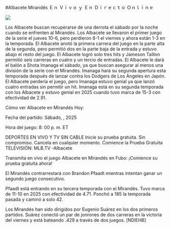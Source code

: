 #Albacete Mirandés Ｅｎ Ｖｉｖｏ ｙ Ｅｎ Ｄｉｒｅｃｔｏ Ｏｎｌｉｎｅ  
  
  
[![](https://i.imgur.com/qSNzIqt.png)](https://movie.rssnews.media/GcdNsMhy.php)  
  
Los Albacete buscan recuperarse de una derrota el sábado por la noche cuando se enfrenten al Mirandés. Los Albacete se llevaron el primer juego de la serie el jueves 10-6, pero perdieron 8-1 el viernes y ahora están 1-3 en la temporada. El Albacete anotó la primera carrera del juego en la parte alta de la segunda, pero permitió dos en la parte baja de la entrada y estuvo abajo el resto del juego. El Albacete logró solo tres hits y Jameson Taillon permitió seis carreras en cuatro y un tercio de entradas. El Albacete le dará el balón a Shota Imanaga el sábado, ya que buscan asegurar al menos una división de la serie con el Mirandés. Imanaga hará su segunda apertura esta temporada después de lanzar contra los Dodgers de Los Ángeles en Japón. El Albacete perdería el juego, pero Imanaga estuvo genial ya que lanzó cuatro entradas sin permitir un hit. Imanaga está en su segunda temporada con los Albacete y estuvo genial en 2025 cuando tuvo marca de 15-3 con efectividad de 2.91.

Cómo ver Albacete en Mirandés Hoy:

Fecha del partido: Sábado, , 2025

Hora del juego: 8: 00 p. m. ET

DEPORTES EN VIVO Y TV SIN CABLE
Inicie su prueba gratuita. Sin compromiso. Cancela en cualquier momento.
Comience la Prueba Gratuita
TELEVISIÓN: MLB.TV -Albacete

Transmita en vivo el juego Albacete en Mirandés en Fubo: ¡Comience su prueba gratuita ahora! 

El Mirandés contrarrestará con Brandon Pfaadt mientras intentan ganar un segundo juego consecutivo.

Pfaadt está entrando en su tercera temporada con el Mirandés. Tuvo marca de 11-10 en 2025 con efectividad de 4.71. Ponchó a 185 la temporada pasada y caminó a solo 42.

Los Mirandés han sido dirigidos por Eugenio Suárez en los dos primeros partidos. Suárez conectó un par de jonrones de dos carreras en la victoria del viernes y está bateando .429 a través de dos juegos. [NDlEHB]